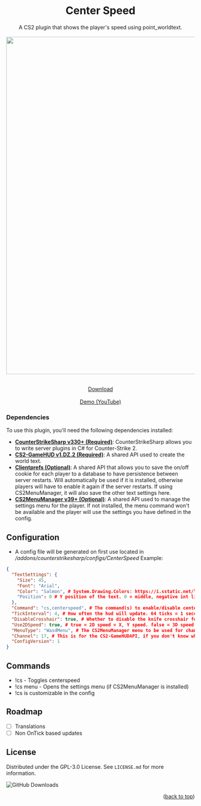 <a name="readme-top"></a>

<!-- PROJECT LOGO -->
<br />
<div align="center">
  <h1 align="center">Center Speed</h1>
  <a align="center">A CS2 plugin that shows the player's speed using point_worldtext.</a><br><br>
  <img width="1368" height="900" alt="image" src="https://github.com/user-attachments/assets/67acb264-4142-4d0f-826a-cebf3e4d177f"/>



  <p align="center">
    <br>
    <a href="https://github.com/M-archand/CenterSpeed/releases/tag/1.0.1">Download</a>
    <br><br>
    <a href="https://www.youtube.com/watch?v=w43JOy6iPXs">Demo (YouTube)</a>
  </p>
</div>

<!-- ABOUT THE PROJECT -->

### Dependencies

To use this plugin, you'll need the following dependencies installed:

- [**CounterStrikeSharp v330+ (Required)**](https://github.com/roflmuffin/CounterStrikeSharp): CounterStrikeSharp allows you to write server plugins in C# for Counter-Strike 2.
- [**CS2-GameHUD v1.DZ.2 (Required)**](https://github.com/darkerz7/CS2-GameHUD): A shared API used to create the world text.
- [**Clientprefs (Optional)**](https://github.com/Cruze03/Clientprefs): A shared API that allows you to save the on/off cookie for each player to a database to have persistence between server restarts. Will automatically be used if it is installed, otherwise players will have to enable it again if the server restarts. If using CS2MenuManager, it will also save the other text settings here.
- [**CS2MenuManager v39+ (Optional)**](https://github.com/schwarper/CS2MenuManager): A shared API used to manage the settings menu for the player. If not installed, the menu command won't be available and the player will use the settings you have defined in the config.

<!-- CONFIG -->

## Configuration

- A config file will be generated on first use located in _/addons/counterstrikesharp/configs/CenterSpeed_
Example:
```json
{
  "TextSettings": {
    "Size": 45,
    "Font": "Arial",
    "Color": "Salmon", # System.Drawing.Colors: https://i.sstatic.net/lsuz4.png
    "Position": 0 # Y position of the text. 0 = middle, negative int like -40 is lower, positive int like 40 is higher
  },
  "Command": "cs,centerspeed", # The command(s) to enable/disable centerspeed (!cs)
  "TickInterval": 4, # How often the hud will update. 64 ticks = 1 second.
  "DisableCrosshair": true, # Whether to disable the knife crosshair for the player while centerspeed is enabled
  "Use2DSpeed": true, # true = 2D speed = X, Y speed. false = 3D speed = X,Y,Z speed
  "MenuType": "WasdMenu", # The CS2MenuManager menu to be used for changing settings. 
  "Channel": 17, # This is for the CS2-GameHUDAPI, if you don't know what it does then leave it as is
  "ConfigVersion": 1
}

```
<!-- CONFIG -->

## Commands

- !cs - Toggles centerspeed
- !cs menu - Opens the settings menu (if CS2MenuManager is installed)
- !cs is customizable in the config
<!-- ROADMAP -->

## Roadmap

- [ ] Translations
- [ ] Non OnTick based updates

<!-- LICENSE -->

## License

Distributed under the GPL-3.0 License. See `LICENSE.md` for more information.

![GitHub Downloads](https://img.shields.io/github/downloads/M-archand/CenterSpeed/total?style=for-the-badge)

<p align="right">(<a href="#readme-top">back to top</a>)</p>
